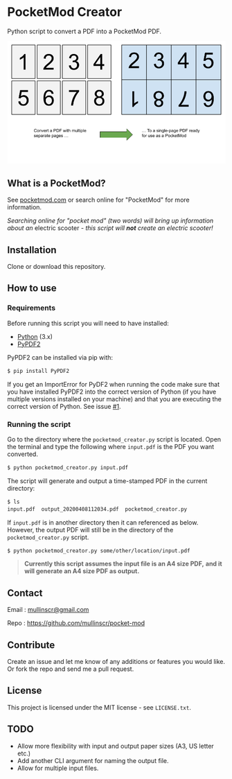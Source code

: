 # PocketMod Creator

Python script to convert a PDF into a PocketMod PDF.

![usage example](media/explainer.png)

## What is a PocketMod?
See [pocketmod.com](https://pocketmod.com/) or search online for "PocketMod"
for more information.

*Searching online for "pocket mod" (two words) will bring up information*
*about an*
electric scooter
*- this script will **not** create an electric scooter!*

## Installation

Clone or download this repository.

## How to use

### Requirements

Before running this script you will need to have installed:

- [Python](https://www.python.org/) (3.x)
- [PyPDF2](https://github.com/mstamy2/PyPDF2)

PyPDF2 can be installed via pip with:

```bash
$ pip install PyPDF2
```

If you get an ImportError for PyDF2 when running the code make sure that you have installed PyPDF2 into the correct version of Python (if you have multiple versions installed on your machine) and that you are executing the correct version of Python.
See issue [#1][i1].

### Running the script

Go to the directory where the `pocketmod_creator.py` script is located.
Open the terminal and type the following where `input.pdf` is the PDF you want
converted.

```bash
$ python pocketmod_creator.py input.pdf
```

The script will generate and output a time-stamped PDF in the current
directory:

```bash
$ ls
input.pdf  output_20200408112034.pdf  pocketmod_creator.py
```

If `input.pdf` is in another directory then it can referenced as below.
However, the output PDF will still be in the directory of the
`pocketmod_creator.py` script.

```bash
$ python pocketmod_creator.py some/other/location/input.pdf
```
 
> **Currently this script assumes the input file is an A4 size PDF,**
> **and it will generate an A4 size PDF as output.**

## Contact

Email :
  mullinscr@gmail.com

Repo :
  https://github.com/mullinscr/pocket-mod

## Contribute

Create an issue and let me know of any additions or features you would like.
Or fork the repo and send me a pull request.

## License

This project is licensed under the MIT license - see `LICENSE.txt`.

## TODO

- Allow more flexibility with input and output paper sizes (A3, US letter etc.)
- Add another CLI argument for naming the output file.
- Allow for multiple input files.

[i1]: https://github.com/mullinscr/pocketmod-creator/issues/1
